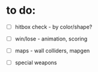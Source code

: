 # to do:

- [ ] hitbox check - by color/shape?
- [ ] win/lose - animation, scoring
- [ ] maps - wall colliders, mapgen
- [ ] special weapons


